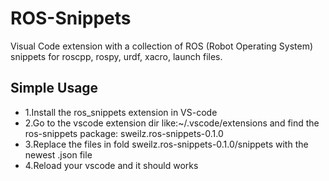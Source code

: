 # ROS-Snippets
Visual Code extension with a collection of ROS (Robot Operating System) snippets for roscpp, rospy, urdf, xacro, launch files.

## Simple Usage 
+ 1.Install the ros_snippets extension in VS-code  
+ 2.Go to the vscode extension dir like:~/.vscode/extensions and find the ros-snippets package: sweilz.ros-snippets-0.1.0  
+ 3.Replace the files in fold sweilz.ros-snippets-0.1.0/snippets with the newest .json file  
+ 4.Reload your vscode and it should works  